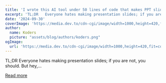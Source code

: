 ```yaml
---
title: 'I wrote this AI tool under 50 lines of code that makes PPT slides automatically 🔥🚀'
excerpt: 'TL;DR   Everyone hates making presentation slides; if you are not, you should. But hey,...'
date: '2024-09-30'
coverImage: 'https://media.dev.to/cdn-cgi/image/width=1000,height=420,fit=cover,gravity=auto,format=auto/https%3A%2F%2Fdev-to-uploads.s3.amazonaws.com%2Fuploads%2Farticles%2Fb05jtgs8cem2doy0iw3p.gif'
author:
  name: Koders
  picture: "assets/blog/authors/koders.png"
ogImage:
  url: 'https://media.dev.to/cdn-cgi/image/width=1000,height=420,fit=cover,gravity=auto,format=auto/https%3A%2F%2Fdev-to-uploads.s3.amazonaws.com%2Fuploads%2Farticles%2Fb05jtgs8cem2doy0iw3p.gif'
---
```


TL;DR   Everyone hates making presentation slides; if you are not, you should. But hey,...

[Read more](https://dev.to/composiodev/tired-of-making-ppt-slides-see-how-i-automated-it-in-under-50-lines-of-code-4gbo)
